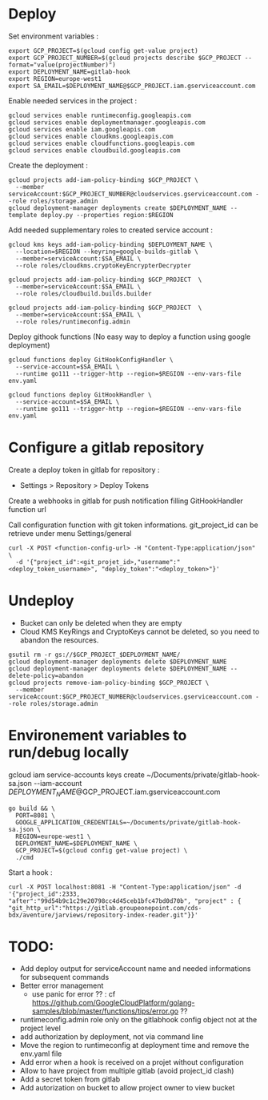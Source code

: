 # Deploy

Set environment variables :
```shell script
export GCP_PROJECT=$(gcloud config get-value project)
export GCP_PROJECT_NUMBER=$(gcloud projects describe $GCP_PROJECT --format="value(projectNumber)")
export DEPLOYMENT_NAME=gitlab-hook
export REGION=europe-west1
export SA_EMAIL=$DEPLOYMENT_NAME@$GCP_PROJECT.iam.gserviceaccount.com
```

Enable needed services in the project :
```shell script
gcloud services enable runtimeconfig.googleapis.com
gcloud services enable deploymentmanager.googleapis.com
gcloud services enable iam.googleapis.com
gcloud services enable cloudkms.googleapis.com
gcloud services enable cloudfunctions.googleapis.com
gcloud services enable cloudbuild.googleapis.com
```

Create the deployment :

```shell script
gcloud projects add-iam-policy-binding $GCP_PROJECT \
  --member serviceAccount:$GCP_PROJECT_NUMBER@cloudservices.gserviceaccount.com --role roles/storage.admin
gcloud deployment-manager deployments create $DEPLOYMENT_NAME --template deploy.py --properties region:$REGION
```

Add needed supplementary roles to created service account :
```shell script
gcloud kms keys add-iam-policy-binding $DEPLOYMENT_NAME \
  --location=$REGION --keyring=google-builds-gitlab \
  --member=serviceAccount:$SA_EMAIL \
  --role roles/cloudkms.cryptoKeyEncrypterDecrypter
  
gcloud projects add-iam-policy-binding $GCP_PROJECT  \
  --member=serviceAccount:$SA_EMAIL \
  --role roles/cloudbuild.builds.builder

gcloud projects add-iam-policy-binding $GCP_PROJECT  \
  --member=serviceAccount:$SA_EMAIL \
  --role roles/runtimeconfig.admin
```

Deploy githook functions (No easy way to deploy a function using google deployment)
```shell script
gcloud functions deploy GitHookConfigHandler \
  --service-account=$SA_EMAIL \
  --runtime go111 --trigger-http --region=$REGION --env-vars-file env.yaml
  
gcloud functions deploy GitHookHandler \
  --service-account=$SA_EMAIL \
  --runtime go111 --trigger-http --region=$REGION --env-vars-file env.yaml
```

# Configure a gitlab repository

Create a deploy token in gitlab for repository :
- Settings > Repository > Deploy Tokens

Create a webhooks in gitlab for push notification filling GitHookHandler function url

Call configuration function with git token informations. git_project_id can be retrieve under menu Settings/general

```shell script
curl -X POST <function-config-url> -H "Content-Type:application/json" \
  -d '{"project_id":<git_projet_id>,"username":"<deploy_token_username>", "deploy_token":"<deploy_token>"}'
```

# Undeploy

- Bucket can only be deleted when they are empty
- Cloud KMS KeyRings and CryptoKeys cannot be deleted, so you need to abandon the resources.

```shell script
gsutil rm -r gs://$GCP_PROJECT_$DEPLOYMENT_NAME/
gcloud deployment-manager deployments delete $DEPLOYMENT_NAME
gcloud deployment-manager deployments delete $DEPLOYMENT_NAME --delete-policy=abandon
gcloud projects remove-iam-policy-binding $GCP_PROJECT \
  --member serviceAccount:$GCP_PROJECT_NUMBER@cloudservices.gserviceaccount.com --role roles/storage.admin
``` 

# Environement variables to run/debug locally 

gcloud iam service-accounts keys create ~/Documents/private/gitlab-hook-sa.json --iam-account $DEPLOYMENT_NAME@$GCP_PROJECT.iam.gserviceaccount.com

```shell script
go build && \
  PORT=8081 \
  GOOGLE_APPLICATION_CREDENTIALS=~/Documents/private/gitlab-hook-sa.json \
  REGION=europe-west1 \
  DEPLOYMENT_NAME=$DEPLOYMENT_NAME \
  GCP_PROJECT=$(gcloud config get-value project) \
  ./cmd
```

Start a hook :
```shell script
curl -X POST localhost:8081 -H "Content-Type:application/json" -d '{"project_id":2333, "after":"99d54b9c1c29e20798cc4d45ceb1bfc47bd0d70b", "project" : { "git_http_url":"https://gitlab.groupeonepoint.com/cds-bdx/aventure/jarviews/repository-index-reader.git"}}'
```

# TODO:

- Add deploy output for serviceAccount name and needed informations for subsequent commands
- Better error management
  - use panic for error ?? : cf https://github.com/GoogleCloudPlatform/golang-samples/blob/master/functions/tips/error.go ??
- runtimeconfig.admin role only on the gitlabhook config object not at the project level
- add authorization by deployment, not via command line
- Move the region to runtimeconfig at deployment time and remove the env.yaml file
- Add error when a hook is received on a projet without configuration
- Allow to have project from multiple gitlab (avoid project_id clash)
- Add a secret token from gitlab
- Add autorization on bucket to allow project owner to view bucket
